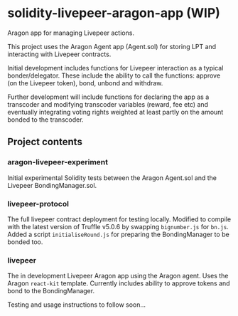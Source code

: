 # solidity-livepeer-aragon-app (WIP)
Aragon app for managing Livepeer actions.

This project uses the Aragon Agent app (Agent.sol) for storing LPT and interacting with Livepeer contracts. 

Initial development includes functions for Livepeer interaction as a typical bonder/delegator. These include the ability to call the functions: approve (on the Livepeer token), bond, unbond and withdraw.

Further development will include functions for declaring the app as a transcoder and modifying transcoder variables (reward, fee etc) and eventually integrating voting rights weighted at least partly on the amount bonded to the transcoder.

## Project contents
### aragon-livepeer-experiment
Initial experimental Solidity tests between the Aragon Agent.sol and the Livepeer BondingManager.sol.

### livepeer-protocol
The full livepeer contract deployment for testing locally. Modified to compile with the latest version of Truffle v5.0.6 by swapping `bignumber.js` for `bn.js`. Added a script `initialiseRound.js` for preparing the BondingManager to be bonded too.  

### livepeer
The in development Livepeer Aragon app using the Aragon agent. Uses the Aragon `react-kit` template. Currently includes ability to approve tokens and bond to the BondingManager. 

Testing and usage instructions to follow soon...
